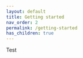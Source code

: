 ```yaml
---
layout: default
title: Getting started
nav_order: 2
permalink: /getting-started
has_children: true
---
```


Test